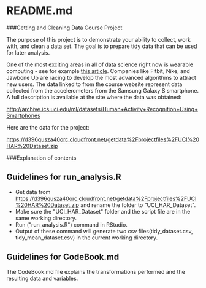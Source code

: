 # README.md

###Getting and Cleaning Data Course Project

The purpose of this project is to demonstrate your ability to collect, work with, and clean a data set. The goal is to prepare tidy data that can be used for later analysis.

One of the most exciting areas in all of data science right now is wearable computing - see for example [this article](http://www.insideactivitytracking.com/data-science-activity-tracking-and-the-battle-for-the-worlds-top-sports-brand/). Companies like Fitbit, Nike, and Jawbone Up are racing to develop the most advanced algorithms to attract new users. The data linked to from the course website represent data collected from the accelerometers from the Samsung Galaxy S smartphone. A full description is available at the site where the data was obtained:

http://archive.ics.uci.edu/ml/datasets/Human+Activity+Recognition+Using+Smartphones

Here are the data for the project:

https://d396qusza40orc.cloudfront.net/getdata%2Fprojectfiles%2FUCI%20HAR%20Dataset.zip

###Explanation of contents

Guidelines for run_analysis.R
-----------------------------

* Get data from https://d396qusza40orc.cloudfront.net/getdata%2Fprojectfiles%2FUCI%20HAR%20Dataset.zip and rename the folder to "UCI_HAR_Dataset".
* Make sure the "UCI_HAR_Dataset" folder and the script file are in the same working directory.
* Run ("run_analysis.R") command in RStudio. 
* Output of these command will generate two csv files(tidy_dataset.csv, tidy_mean_dataset.csv) in the current working directory. 

Guidelines for CodeBook.md
--------------------------
The CodeBook.md file explains the transformations performed and the resulting data and variables.
 